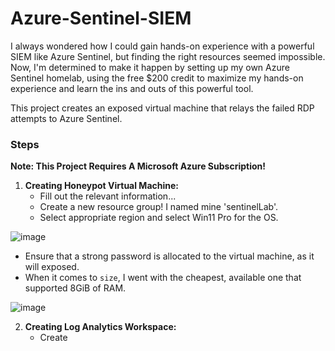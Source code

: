#  Azure-Sentinel-SIEM

I always wondered how I could gain hands-on experience with a powerful SIEM like Azure Sentinel, but finding the right resources seemed impossible. Now, I'm determined to make it happen by setting up my own Azure Sentinel homelab, using the free $200 credit to maximize my hands-on experience and learn the ins and outs of this powerful tool.

This project creates an exposed virtual machine that relays the failed RDP attempts to Azure Sentinel.



### Steps

**Note: This Project Requires A Microsoft Azure Subscription!**

1. **Creating Honeypot Virtual Machine:**
   - Fill out the relevant information...
   - Create a new resource group! I named mine 'sentinelLab'.
   - Select appropriate region and select Win11 Pro for the OS.
  
  ![image](https://github.com/alexcolincrawford/Azure-Sentinel-SIEM/assets/59071533/97940d29-5697-49f6-bf51-2307b1dce28f)
  
   - Ensure that a strong password is allocated to the virtual machine, as it will exposed.
   - When it comes to `size`, I went with the cheapest, available one that supported 8GiB of RAM.
     
   ![image](https://github.com/alexcolincrawford/Azure-Sentinel-SIEM/assets/59071533/3c8f56c7-7485-4231-b652-942da272de51)
   
2. **Creating Log Analytics Workspace:**
   - Create 


